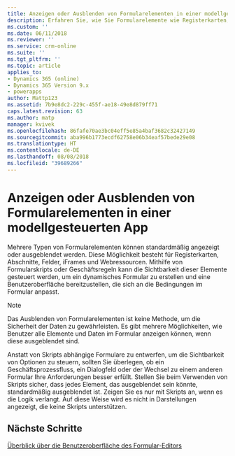 ```yaml
---
title: Anzeigen oder Ausblenden von Formularelementen in einer modellgesteuerten App mit PowerApps | Microsoft-Dokumentation
description: Erfahren Sie, wie Sie Formularelemente wie Registerkarten, Abschnitte oder Felder anzeigen bzw. ausblenden.
ms.custom: ''
ms.date: 06/11/2018
ms.reviewer: ''
ms.service: crm-online
ms.suite: ''
ms.tgt_pltfrm: ''
ms.topic: article
applies_to:
- Dynamics 365 (online)
- Dynamics 365 Version 9.x
- powerapps
author: Mattp123
ms.assetid: 7b9e8dc2-229c-455f-ae18-49e8d879ff71
caps.latest.revision: 63
ms.author: matp
manager: kvivek
ms.openlocfilehash: 86fafe70ae3bc04eff5e85a4baf3682c32427149
ms.sourcegitcommit: aba996b1773ecdf62758e06b34eaf57bede29e08
ms.translationtype: HT
ms.contentlocale: de-DE
ms.lasthandoff: 08/08/2018
ms.locfileid: "39689266"
---
```

# <a name="show-or-hide-model-driven-app-form-elements"></a>Anzeigen oder Ausblenden von Formularelementen in einer modellgesteuerten App

 Mehrere Typen von Formularelementen können standardmäßig angezeigt oder ausgeblendet werden. Diese Möglichkeit besteht für Registerkarten, Abschnitte, Felder, iFrames und Webressourcen. Mithilfe von Formularskripts oder Geschäftsregeln kann die Sichtbarkeit dieser Elemente gesteuert werden, um ein dynamisches Formular zu erstellen und eine Benutzeroberfläche bereitzustellen, die sich an die Bedingungen im Formular anpasst.  
  
> [!NOTE]
>  Das Ausblenden von Formularelementen ist keine Methode, um die Sicherheit der Daten zu gewährleisten. Es gibt mehrere Möglichkeiten, wie Benutzer alle Elemente und Daten im Formular anzeigen können, wenn diese ausgeblendet sind. 
  
 Anstatt von Skripts abhängige Formulare zu entwerfen, um die Sichtbarkeit von Optionen zu steuern, sollten Sie überlegen, ob ein Geschäftsprozessfluss, ein Dialogfeld oder der Wechsel zu einem anderen Formular Ihre Anforderungen besser erfüllt. Stellen Sie beim Verwenden von Skripts sicher, dass jedes Element, das ausgeblendet sein könnte, standardmäßig ausgeblendet ist. Zeigen Sie es nur mit Skripts an, wenn es die Logik verlangt. Auf diese Weise wird es nicht in Darstellungen angezeigt, die keine Skripts unterstützen.  

## <a name="next-steps"></a>Nächste Schritte

[Überblick über die Benutzeroberfläche des Formular-Editors](form-editor-user-interface-legacy.md)